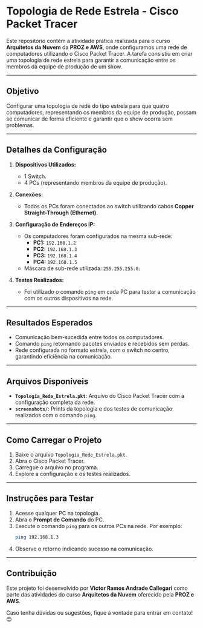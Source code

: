 
# **Topologia de Rede Estrela - Cisco Packet Tracer**

Este repositório contém a atividade prática realizada para o curso **Arquitetos da Nuvem** da **PROZ e AWS**, onde configuramos uma rede de computadores utilizando o Cisco Packet Tracer. A tarefa consistiu em criar uma topologia de rede estrela para garantir a comunicação entre os membros da equipe de produção de um show.

---

## **Objetivo**

Configurar uma topologia de rede do tipo estrela para que quatro computadores, representando os membros da equipe de produção, possam se comunicar de forma eficiente e garantir que o show ocorra sem problemas.

---

## **Detalhes da Configuração**

1. **Dispositivos Utilizados:**
   - 1 Switch.
   - 4 PCs (representando membros da equipe de produção).

2. **Conexões:**
   - Todos os PCs foram conectados ao switch utilizando cabos **Copper Straight-Through (Ethernet)**.

3. **Configuração de Endereços IP:**
   - Os computadores foram configurados na mesma sub-rede:
     - **PC1:** `192.168.1.2`
     - **PC2:** `192.168.1.3`
     - **PC3:** `192.168.1.4`
     - **PC4:** `192.168.1.5`
   - Máscara de sub-rede utilizada: `255.255.255.0`.

4. **Testes Realizados:**
   - Foi utilizado o comando `ping` em cada PC para testar a comunicação com os outros dispositivos na rede.

---

## **Resultados Esperados**

- Comunicação bem-sucedida entre todos os computadores.  
- Comando `ping` retornando pacotes enviados e recebidos sem perdas.  
- Rede configurada no formato estrela, com o switch no centro, garantindo eficiência na comunicação.

---

## **Arquivos Disponíveis**

- **`Topologia_Rede_Estrela.pkt`**: Arquivo do Cisco Packet Tracer com a configuração completa da rede.
- **`screenshots/`**: Prints da topologia e dos testes de comunicação realizados com o comando `ping`.

---

## **Como Carregar o Projeto**

1. Baixe o arquivo `Topologia_Rede_Estrela.pkt`.
2. Abra o Cisco Packet Tracer.
3. Carregue o arquivo no programa.
4. Explore a configuração e os testes realizados.

---

## **Instruções para Testar**

1. Acesse qualquer PC na topologia.
2. Abra o **Prompt de Comando** do PC.
3. Execute o comando `ping` para os outros PCs na rede. Por exemplo:
   ```bash
   ping 192.168.1.3
   ```
4. Observe o retorno indicando sucesso na comunicação.

---

## **Contribuição**

Este projeto foi desenvolvido por **Victor Ramos Andrade Callegari** como parte das atividades do curso **Arquitetos da Nuvem** oferecido pela **PROZ e AWS**.

Caso tenha dúvidas ou sugestões, fique à vontade para entrar em contato! 😊
